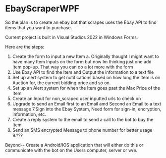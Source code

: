 # EbayScraperWPF
So the plan is to create an ebay bot that scrapes uses the Ebay API to find items that you want to purchase.

Current project is built in Visual Studios 2022 in Windows Forms.

Here are the steps:
1. Create the form to input a new Item
  a. Originally thought I might want to have many Item Inputs on the form but now Im thinking just one add Item pop-up. That way you can do a lot more with the form
2. Use Ebay API to find the Item and Output the information to a text file
3. Set up alert system to get notifications based on how long the item is on Auction for, the current bidding price and so on.
4. Set up an Alert  system for when the Item goes past the Max Price of the Item
5. Create an Input for non_scraped user inputted urls to check on
6. Upgrade to send an Email first to an Email amd Second an Email to a text message
7.Sign into the Ebay System, Need form for sign-in, encryption, information, etc.
7. Create a reply system to the email to send a call to the bot to buy the Item
8. Send an SMS encrypted Message to phone number for better usage
9.???

Beyond-- Create a Android/IOS application that will either do this or communicate with the bot on the Users computer, server or w/e.
